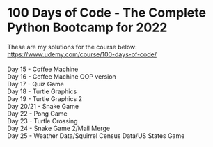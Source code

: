# 100 Days of Code - The Complete Python Bootcamp for 2022<br>
These are my solutions for the course below:<br>
https://www.udemy.com/course/100-days-of-code/<br>
<br>
Day 15 - Coffee Machine<br>
Day 16 - Coffee Machine OOP version<br>
Day 17 - Quiz Game<br>
Day 18 - Turtle Graphics<br>
Day 19 - Turtle Graphics 2<br>
Day 20/21 - Snake Game<br>
Day 22 - Pong Game<br>
Day 23 - Turtle Crossing<br>
Day 24 - Snake Game 2/Mail Merge<br>
Day 25 - Weather Data/Squirrel Census Data/US States Game
